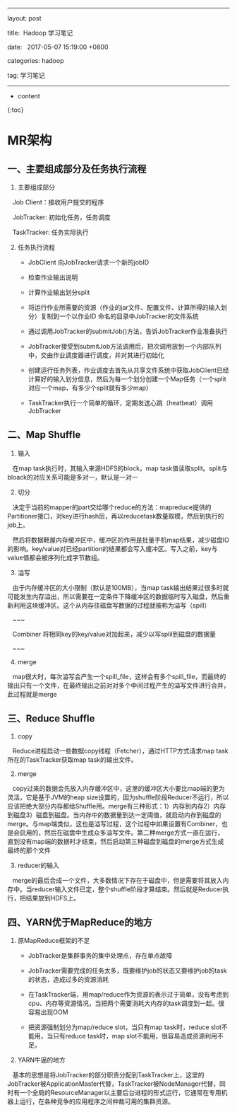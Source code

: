 


---

layout: post

title:  Hadoop 学习笔记

date:   2017-05-07 15:19:00 +0800

categories: hadoop

tag: 学习笔记

---



* content

{:toc}

# MR架构



## 一、主要组成部分及任务执行流程



1. 主要组成部分



   Job Client：接收用户提交的程序



   JobTracker: 初始化任务，任务调度

   TaskTracker: 任务实际执行



2. 任务执行流程



   * JobClient 向JobTracker请求一个新的jobID

   * 检查作业输出说明

   * 计算作业输出划分split

   * 将运行作业所需要的资源（作业的jar文件、配置文件、计算所得的输入划分）复制到一个以作业ID 命名的目录中JobTracker的文件系统

   * 通过调用JobTracker的submitJob()方法，告诉JobTracker作业准备执行

   * JobTracker接受到submitJob方法调用后，把次调用放到一个内部队列中，交由作业调度器进行调度，并对其进行初始化

   * 创建运行任务列表，作业调度去首先从共享文件系统中获取JobClient已经计算好的输入划分信息，然后为每一个划分创建一个Map任务（一个split对应一个map，有多少个split就有多少map）

   * TaskTracker执行一个简单的循环，定期发送心跳（heatbeat）调用JobTracker



## 二、Map Shuffle



1. 输入



   在map task执行时，其输入来源HDFS的block，map task值读取split。split与bloack的对应关系可能是多对一，默认是一对一



2. 切分



   决定于当前的mapper的part交给哪个reduce的方法：mapreduce提供的Partitioner接口，对key进行hash后，再以reducetask数量取模，然后到执行的job上。



   然后将数据鞋屋内存缓冲区中，缓冲区的作用是批量手机map结果，减少磁盘IO的影响。key/value对已经partition的结果都会写入缓冲区。写入之前，key与value值都会被序列化成字节数组。



3. 溢写



   由于内存缓冲区的大小限制（默认是100MB），当map task输出结果过很多时就可能发生内存溢出，所以需要在一定条件下降缓冲区的数据临时写入磁盘，然后重新利用这块缓冲区。这个从内存往磁盘写数据的过程就被称为溢写（spill）



   ~~~

   Combiner 将相同key的key/value对加起来，减少以写splil到磁盘的数据量

   ~~~



4. merge



   map很大时，每次溢写会产生一个spill_file，这样会有多个spill_file，而最终的输出只有一个文件，在最终输出之前对对多个中间过程产生的溢写文件进行合并，此过程就是merge



## 三、Reduce Shuffle



1. copy



   Reduce进程启动一些数据copy线程（Fetcher），通过HTTP方式请求map task所在的TaskTracker获取map task的输出文件。



2. merge



   copy过来的数据会先放入内存缓冲区中，这里的缓冲区大小要比map端的更为灵活，它是基于JVM的heap size设置的，因为shuffle阶段Reducer不运行，所以应该把绝大部分内存都给Shuffle用。merge有三种形式：1）内存到内存2）内存到磁盘3）磁盘到磁盘。当内存中的数据量到达一定阈值，就启动内存到磁盘的merge。与map端类似，这也是溢写过程，这个过程中如果设置有Combiner，也是会启用的，然后在磁盘中生成众多溢写文件。第二种merge方式一直在运行，直到没有map端的数据时才结束，然后启动第三种磁盘到磁盘的merge方式生成最终的那个文件



3. reducer的输入



   merge的最后会成一个文件，大多数情况下存在于磁盘中，但是需要将其放入内存中。当reducer输入文件已定，整个shuffle阶段才算结束。然后就是Reducer执行，把结果放到HDFS上。



## 四、YARN优于MapReduce的地方



1. 原MapReduce框架的不足



   * JobTracker是集群事务的集中处理点，存在单点故障

   * JobTracker需要完成的任务太多，既要维护job的状态又要维护job的task的状态，造成过多的资源消耗

   * 在TaskTracker端，用map/reduce作为资源的表示过于简单，没有考虑到cpu、内存等资源情况，当把两个需要消耗大内存的task调度到一起。很容易出现OOM

   * 把资源强制划分为map/reduce slot，当只有map task时，reduce slot不能用，当只有reduce task时，map slot不能用，很容易造成资源利用不足。



2. YARN牛逼的地方



   基本的思想是将JobTracker的部分职责分配到TaskTracker上，这里的JobTracker被ApplicationMaster代替，TaskTracker被NodeManager代替，同时有一个全局的ResourceManager以主要后台进程的形式运行，它通常在专用机器上运行，在各种竞争的应用程序之间仲裁可用的集群资源。















































